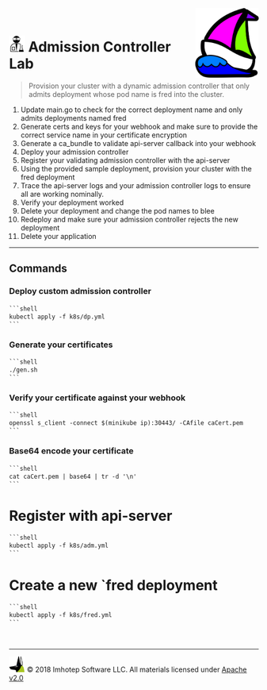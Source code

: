 <img src="../assets/k8sland.png" align="right" width="128" height="auto"/>

<br/>

# <img src="../assets/lab.png" width="32" height="auto"/> Admission Controller Lab

> Provision your cluster with a dynamic admission controller that only admits
> deployment whose pod name is fred into the cluster.

1. Update main.go to check for the correct deployment name and only admits deployments
   named fred
1. Generate certs and keys for your webhook and make sure to provide the correct
   service name in your certificate encryption
1. Generate a ca_bundle to validate api-server callback into your webhook
1. Deploy your admission controller
1. Register your validating admission controller with the api-server
1. Using the provided sample deployment, provision your cluster with the fred deployment
1. Trace the api-server logs and your admission controller logs to ensure all
   are working nominally.
1. Verify your deployment worked
1. Delete your deployment and change the pod names to blee
1. Redeploy and make sure your admission controller rejects the new deployment
1. Delete your application

---
## Commands

### Deploy custom admission controller

    ```shell
    kubectl apply -f k8s/dp.yml
    ```

### Generate your certificates

    ```shell
    ./gen.sh
    ```

### Verify your certificate against your webhook

    ```shell
    openssl s_client -connect $(minikube ip):30443/ -CAfile caCert.pem
    ```

### Base64 encode your certificate

    ```shell
    cat caCert.pem | base64 | tr -d '\n'
    ```

# Register with api-server

    ```shell
    kubectl apply -f k8s/adm.yml
    ```

# Create a new `fred deployment

    ```shell
    kubectl apply -f k8s/fred.yml
    ```


<br/>

---
<img src="../assets/imhotep_logo.png" width="32" height="auto"/> © 2018 Imhotep Software LLC.
All materials licensed under [Apache v2.0](http://www.apache.org/licenses/LICENSE-2.0)